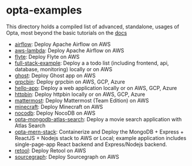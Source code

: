 # opta-examples
This directory holds a compiled list of advanced, standalone, usages of Opta, most beyond the basic tutorials on the 
[docs](https://docs.opta.dev/)

- [airflow](/examples/airflow): Deploy Apache Airflow on AWS
- [aws-lambda](/examples/aws-lambda): Deploy Apache Airflow on AWS
- [flyte](/examples/flyte): Deploy Flyte on AWS
- [full-stack-example](/examples/full-stack-example): Deploy a a todo list (including frontend, api, database, monitoring) locally or on AWS
- [ghost](/examples/ghost): Deploy Ghost app on AWS
- [grpcbin](/examples/grpcbin): Deploy grpcbin on AWS, GCP, Azure
- [hello-app](/examples/hello-app): Deploy a web application locally or on AWS, GCP, Azure
- [httpbin](/examples/httpbin): Deploy httpbin locally or on AWS, GCP, Azure
- [mattermost](/examples/mattermost-team): Deploy Mattermost (Team Edition) on AWS
- [minecraft](/examples/minecraft): Deploy Minecraft on AWS
- [nocodb](/examples/nocodb): Deploy NocoDB on AWS
- [opta-mongodb-atlas-search](/examples/opta-mongodb-atlas-search): Deploy a movie search application with Atlas Search
- [opta-mern-stack](/examples/opta-mern-stack): Containerize and Deploy the MongoDB + Express + ReactJS + Nodejs stack to AWS or Local; example application includes single-page-app React backend and Express/Nodejs backend.
- [retool](/examples/retool): Deploy Retool on AWS
- [sourcegraph](/examples/sourcegraph): Deploy Sourcegraph on AWS
